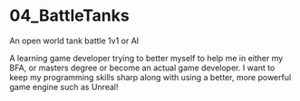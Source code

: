 # 04_BattleTanks
An open world tank battle 1v1 or AI 

A learning game developer trying to better myself to help me in either my BFA, or masters degree or become an actual game developer. I want to keep my programming skills sharp along with using a better, more powerful game engine such as Unreal!
